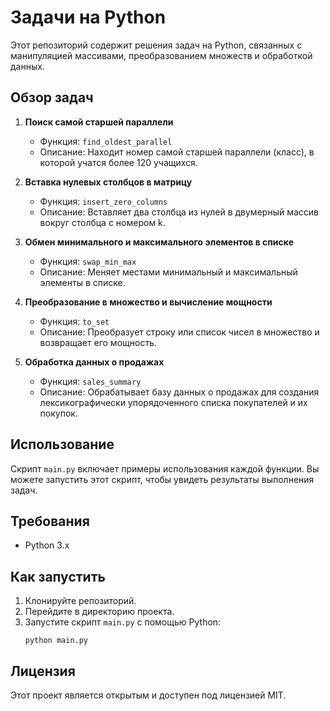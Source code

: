 # Задачи на Python

Этот репозиторий содержит решения задач на Python, связанных с манипуляцией массивами, преобразованием множеств и обработкой данных.

## Обзор задач

1. **Поиск самой старшей параллели**
   - Функция: `find_oldest_parallel`
   - Описание: Находит номер самой старшей параллели (класс), в которой учатся более 120 учащихся.

2. **Вставка нулевых столбцов в матрицу**
   - Функция: `insert_zero_columns`
   - Описание: Вставляет два столбца из нулей в двумерный массив вокруг столбца с номером k.

3. **Обмен минимального и максимального элементов в списке**
   - Функция: `swap_min_max`
   - Описание: Меняет местами минимальный и максимальный элементы в списке.

4. **Преобразование в множество и вычисление мощности**
   - Функция: `to_set`
   - Описание: Преобразует строку или список чисел в множество и возвращает его мощность.

5. **Обработка данных о продажах**
   - Функция: `sales_summary`
   - Описание: Обрабатывает базу данных о продажах для создания лексикографически упорядоченного списка покупателей и их покупок.

## Использование

Скрипт `main.py` включает примеры использования каждой функции. Вы можете запустить этот скрипт, чтобы увидеть результаты выполнения задач.

## Требования

- Python 3.x

## Как запустить

1. Клонируйте репозиторий.
2. Перейдите в директорию проекта.
3. Запустите скрипт `main.py` с помощью Python:
   ```
   python main.py
   ```

## Лицензия

Этот проект является открытым и доступен под лицензией MIT.
